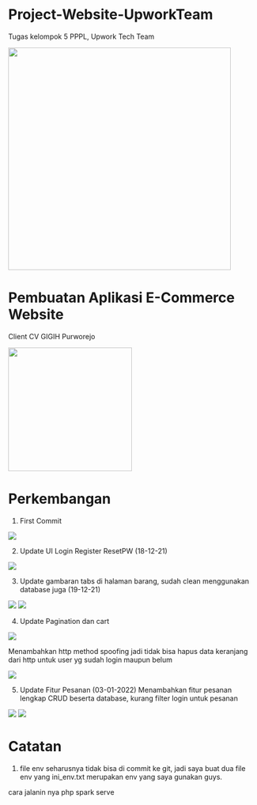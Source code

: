# Project-Website-UpworkTeam
Tugas kelompok 5 PPPL, Upwork Tech Team

<img src="https://github.com/lolimilkita/Project-Website-UpworkTeam/blob/main/img_readme/logo_team.png" width="450px" height="auto">

# Pembuatan Aplikasi E-Commerce Website 
Client CV GIGIH Purworejo

<img src="https://github.com/lolimilkita/Project-Website-UpworkTeam/blob/Developer/img_readme/logo_cvgigih.png" width="250px" height="auto">

# Perkembangan 
1. First Commit
<img src="https://github.com/lolimilkita/Project-Website-UpworkTeam/blob/Developer/img_readme/2021-12-14.png">

2. Update UI Login Register ResetPW (18-12-21)
<img src="https://github.com/lolimilkita/Project-Website-UpworkTeam/blob/Developer/img_readme/2021-12-18.png">

3. Update gambaran tabs di halaman barang, sudah clean menggunakan database juga (19-12-21)
<img src="https://github.com/lolimilkita/Project-Website-UpworkTeam/blob/Developer/img_readme/tabs1.png">
<img src="https://github.com/lolimilkita/Project-Website-UpworkTeam/blob/Developer/img_readme/tabs2.png">

4. Update Pagination dan cart
<img src="https://github.com/lolimilkita/Project-Website-UpworkTeam/blob/Developer/img_readme/empat.png">

Menambahkan http method spoofing jadi tidak bisa hapus data keranjang dari http untuk user yg sudah login maupun belum

<img src="https://github.com/lolimilkita/Project-Website-UpworkTeam/blob/Developer/img_readme/empat_1.png">

5. Update Fitur Pesanan (03-01-2022)
Menambahkan fitur pesanan lengkap CRUD beserta database, kurang filter login untuk pesanan

<img src="https://github.com/lolimilkita/Project-Website-UpworkTeam/blob/Developer/img_readme/lima_1.png">
<img src="https://github.com/lolimilkita/Project-Website-UpworkTeam/blob/Developer/img_readme/lima_2.png">

# Catatan
1. file env seharusnya tidak bisa di commit ke git, jadi saya buat dua file env yang ini_env.txt merupakan env yang saya gunakan guys.

cara jalanin nya php spark serve